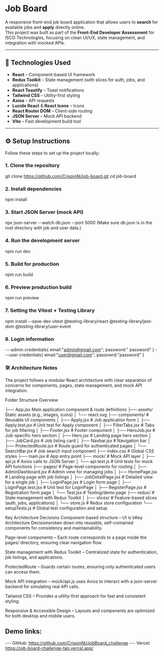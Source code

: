 # Job Board

A responsive front-end job board application that allows users to **search** for available jobs and **apply** directly online.  
This project was built as part of the **Front-End Developer Assessment** for ISCO Technologies, focusing on clean UI/UX, state management, and integration with mocked APIs.

---

## 🚀 Technologies Used

- **React** – Component-based UI framework
- **Redux Toolkit** – State management (with slices for auth, jobs, and applications)
- **React Toastify** – Toast notifications
- **Tailwind CSS** – Utility-first styling
- **Axios** – API requests
- **Lucide React** & **React Icons** – Icons
- **React Router DOM** – Client-side routing
- **JSON Server** – Mock API backend
- **Vite** – Fast development build tool

---

## ⚙️ Setup Instructions

Follow these steps to set up the project locally:

### 1. Clone the repository

git clone https://github.com/CrispinNi/job-board.git
cd job-board

### 2. Install dependencies
npm install

### 3. Start JSON Server (mock API)
npx json-server --watch db.json --port 5000
(Make sure db.json is in the root directory with job and user data.)

### 4. Run the development server
npm run dev

### 5. Build for production
npm run build

### 6. Preview production build
npm run preview

### 7. Setting the Vitest + Testing Library
npm install --save-dev vitest @testing-library/react @testing-library/jest-dom @testing-library/user-event

### 8. Login information
---admin credentials{
    email:"admin@gmail.com";
    password:" password"
}
---user credentials{
    email:"user@gmail.com";
    passowrd:"password"
}


###  🛠 Architecture Notes
The project follows a modular React architecture with clear separation of concerns for components, pages, state management, and mock API integration.

Folder Structure Overview

├── App.jsx  Main application component & route definitions
├── assets/  Static assets (e.g., images, icons)
│ └── react.svg
├── components/ # Reusable UI components
│ ├── Apply.jsx # Job application form
│ ├── Apply.test.jsx # Unit test for Apply component
│ ├── FilterTabs.jsx # Tabs for job filtering
│ ├── Footer.jsx # Footer component
│ ├── HeroJob.jsx # Job-specific hero section
│ ├── Hero.jsx # Landing page hero section
│ ├── JobCard.jsx # Job listing card
│ ├── Navbar.jsx # Navigation bar
│ ├── ProtectedRoute.jsx # Route guard for authenticated pages
│ └── SearchBar.jsx # Job search input component
├── index.css # Global CSS styles
├── main.jsx # App entry point
├── mock/ # Mock API layer
│ ├── api.js # Axios calls to JSON Server
│ └── api.test.js # Unit tests for mock API functions
├── pages/ # Page-level components for routing
│ ├── AdminDashboard.jsx # Admin view for managing jobs
│ ├── HomePage.jsx # Landing page with job listings
│ ├── JobDetailPage.jsx # Detailed view for a single job
│ ├── LoginPage.jsx # Login form page
│ ├── LoginPage.test.jsx # Unit test for LoginPage
│ ├── RegisterPage.jsx # Registration form page
│ └── Test.jsx # Testing/demo page
├── redux/ # State management with Redux Toolkit
│ ├── slices/ # Feature-based slices (auth, jobs, applications)
│ └── store.js # Redux store configuration
└── setupTests.js # Global test configuration and setup

Key Architecture Decisions
Component-based structure – UI is bKey Architecture Decisionsroken down into reusable, self-contained components for consistency and maintainability.

Page-level components – Each route corresponds to a page inside the pages/ directory, ensuring clear navigation flow.

State management with Redux Toolkit – Centralized state for authentication, job listings, and applications.

ProtectedRoute – Guards certain routes, ensuring only authenticated users can access them.

Mock API integration – mock/api.js uses Axios to interact with a json-server backend for simulating real API calls.

Tailwind CSS – Provides a utility-first approach for fast and consistent styling.

Responsive & Accessible Design – Layouts and components are optimized for both desktop and mobile users.

## Demo links:

--- GitHub: https://github.com/CrispinNi/JobBoard_challenge
--- Vercel: https://job-board-challenge-tan.vercel.app/
